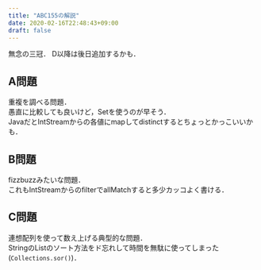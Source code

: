 ```yaml
---
title: "ABC155の解説"
date: 2020-02-16T22:48:43+09:00
draft: false
---
```


無念の三冠．
D以降は後日追加するかも．

## A問題
重複を調べる問題．<br>
愚直に比較しても良いけど，Setを使うのが早そう．<br>
JavaだとIntStreamからの各値にmapしてdistinctするとちょっとかっこいいかも．

## B問題
fizzbuzzみたいな問題．<br>
これもIntStreamからのfilterでallMatchすると多少カッコよく書ける．

## C問題
連想配列を使って数え上げる典型的な問題．<br>
StringのListのソート方法をド忘れして時間を無駄に使ってしまった(`Collections.sor()`)．
